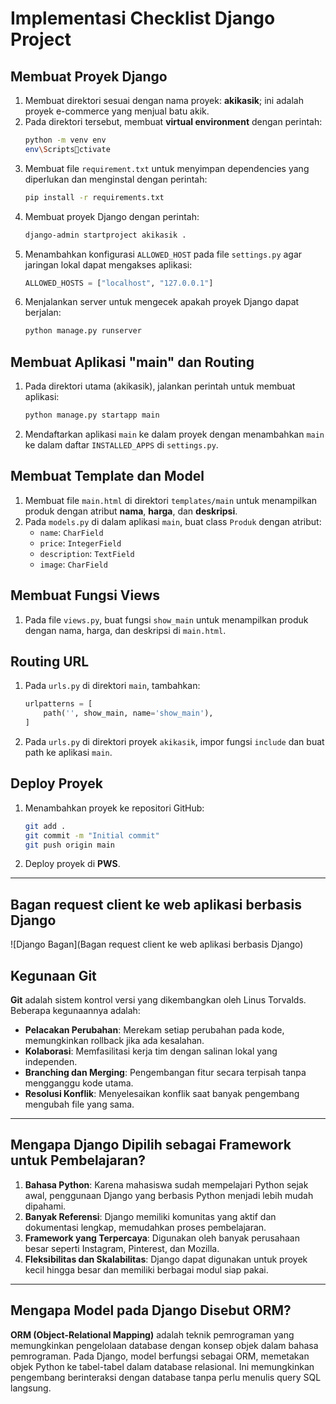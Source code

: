 
# Implementasi Checklist Django Project

## Membuat Proyek Django

1. Membuat direktori sesuai dengan nama proyek: **akikasik**; ini adalah proyek e-commerce yang menjual batu akik.
2. Pada direktori tersebut, membuat **virtual environment** dengan perintah:
   ```bash
   python -m venv env
   env\Scriptsctivate
   ```
3. Membuat file `requirement.txt` untuk menyimpan dependencies yang diperlukan dan menginstal dengan perintah:
   ```bash
   pip install -r requirements.txt
   ```
4. Membuat proyek Django dengan perintah:
   ```bash
   django-admin startproject akikasik .
   ```
5. Menambahkan konfigurasi `ALLOWED_HOST` pada file `settings.py` agar jaringan lokal dapat mengakses aplikasi:
   ```python
   ALLOWED_HOSTS = ["localhost", "127.0.0.1"]
   ```
6. Menjalankan server untuk mengecek apakah proyek Django dapat berjalan:
   ```bash
   python manage.py runserver
   ```

## Membuat Aplikasi "main" dan Routing

1. Pada direktori utama (akikasik), jalankan perintah untuk membuat aplikasi:
   ```bash
   python manage.py startapp main
   ```
2. Mendaftarkan aplikasi `main` ke dalam proyek dengan menambahkan `main` ke dalam daftar `INSTALLED_APPS` di `settings.py`.

## Membuat Template dan Model

1. Membuat file `main.html` di direktori `templates/main` untuk menampilkan produk dengan atribut **nama**, **harga**, dan **deskripsi**.
2. Pada `models.py` di dalam aplikasi `main`, buat class `Produk` dengan atribut:
   - `name`: `CharField`
   - `price`: `IntegerField`
   - `description`: `TextField`
   - `image`: `CharField`

## Membuat Fungsi Views

1. Pada file `views.py`, buat fungsi `show_main` untuk menampilkan produk dengan nama, harga, dan deskripsi di `main.html`.

## Routing URL

1. Pada `urls.py` di direktori `main`, tambahkan:
   ```python
   urlpatterns = [
       path('', show_main, name='show_main'),
   ]
   ```
2. Pada `urls.py` di direktori proyek `akikasik`, impor fungsi `include` dan buat path ke aplikasi `main`.

## Deploy Proyek

1. Menambahkan proyek ke repositori GitHub:
   ```bash
   git add .
   git commit -m "Initial commit"
   git push origin main
   ```
2. Deploy proyek di **PWS**.

---
## Bagan request client ke web aplikasi berbasis Django
![Django Bagan](Bagan request client ke web aplikasi berbasis Django)
## Kegunaan Git

**Git** adalah sistem kontrol versi yang dikembangkan oleh Linus Torvalds. Beberapa kegunaannya adalah:

- **Pelacakan Perubahan**: Merekam setiap perubahan pada kode, memungkinkan rollback jika ada kesalahan.
- **Kolaborasi**: Memfasilitasi kerja tim dengan salinan lokal yang independen.
- **Branching dan Merging**: Pengembangan fitur secara terpisah tanpa mengganggu kode utama.
- **Resolusi Konflik**: Menyelesaikan konflik saat banyak pengembang mengubah file yang sama.

---

## Mengapa Django Dipilih sebagai Framework untuk Pembelajaran?

1. **Bahasa Python**: Karena mahasiswa sudah mempelajari Python sejak awal, penggunaan Django yang berbasis Python menjadi lebih mudah dipahami.
2. **Banyak Referensi**: Django memiliki komunitas yang aktif dan dokumentasi lengkap, memudahkan proses pembelajaran.
3. **Framework yang Terpercaya**: Digunakan oleh banyak perusahaan besar seperti Instagram, Pinterest, dan Mozilla.
4. **Fleksibilitas dan Skalabilitas**: Django dapat digunakan untuk proyek kecil hingga besar dan memiliki berbagai modul siap pakai.

---

## Mengapa Model pada Django Disebut ORM?

**ORM (Object-Relational Mapping)** adalah teknik pemrograman yang memungkinkan pengelolaan database dengan konsep objek dalam bahasa pemrograman. Pada Django, model berfungsi sebagai ORM, memetakan objek Python ke tabel-tabel dalam database relasional. Ini memungkinkan pengembang berinteraksi dengan database tanpa perlu menulis query SQL langsung.
